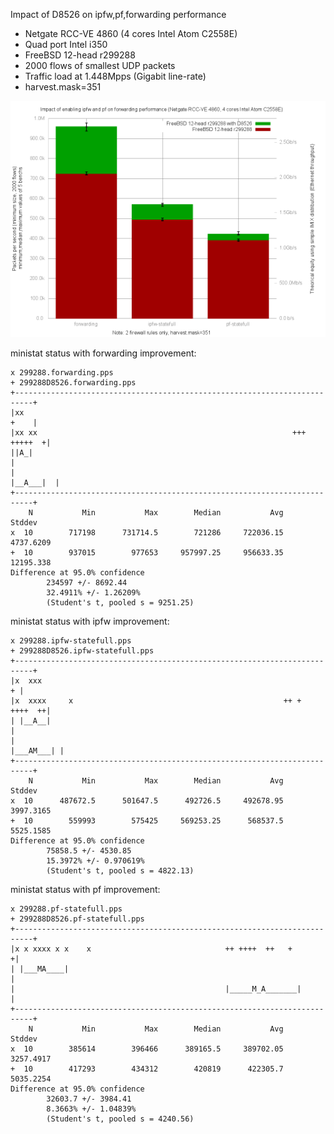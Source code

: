 Impact of D8526 on ipfw,pf,forwarding performance
  - Netgate RCC-VE 4860 (4 cores Intel Atom C2558E)
  - Quad port Intel i350
  - FreeBSD 12-head r299288
  - 2000 flows of smallest UDP packets
  - Traffic load at 1.448Mpps (Gigabit line-rate)
  - harvest.mask=351

![Impact of D8526 on ipfw,pf,forwarding performance with FreeBSD 12-head r299288](graph.png)

ministat status with forwarding improvement:

```
x 299288.forwarding.pps
+ 299288D8526.forwarding.pps
+--------------------------------------------------------------------------+
|xx                                                                   +    |
|xx xx                                                         +++ +++++  +|
||A_|                                                                      |
|                                                                |__A___|  |
+--------------------------------------------------------------------------+
    N           Min           Max        Median           Avg        Stddev
x  10        717198      731714.5        721286     722036.15     4737.6209
+  10        937015        977653     957997.25     956633.35     12195.338
Difference at 95.0% confidence
        234597 +/- 8692.44
        32.4911% +/- 1.26209%
        (Student's t, pooled s = 9251.25)
```

ministat status with ipfw improvement:

```
x 299288.ipfw-statefull.pps
+ 299288D8526.ipfw-statefull.pps
+--------------------------------------------------------------------------+
|x  xxx                                                                  + |
|x  xxxx     x                                               ++ +  ++++  ++|
| |__A__|                                                                  |
|                                                               |___AM___| |
+--------------------------------------------------------------------------+
    N           Min           Max        Median           Avg        Stddev
x  10      487672.5      501647.5      492726.5     492678.95     3997.3165
+  10        559993        575425     569253.25      568537.5     5525.1585
Difference at 95.0% confidence
        75858.5 +/- 4530.85
        15.3972% +/- 0.970619%
        (Student's t, pooled s = 4822.13)
```

ministat status with pf improvement:

```
x 299288.pf-statefull.pps
+ 299288D8526.pf-statefull.pps
+--------------------------------------------------------------------------+
|x x xxxx x x    x                              ++ ++++  ++   +           +|
| |___MA____|                                                              |
|                                               |_____M_A_______|          |
+--------------------------------------------------------------------------+
    N           Min           Max        Median           Avg        Stddev
x  10        385614        396466      389165.5     389702.05     3257.4917
+  10        417293        434312        420819      422305.7     5035.2254
Difference at 95.0% confidence
        32603.7 +/- 3984.41
        8.3663% +/- 1.04839%
        (Student's t, pooled s = 4240.56)

```
